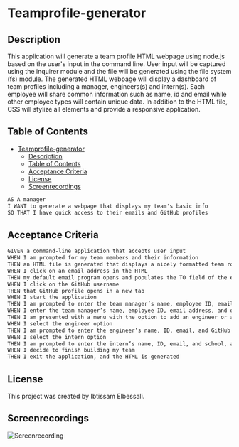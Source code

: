 # Teamprofile-generator

  ## Description

This application will generate a team profile HTML webpage using node.js based on the user's input in the command line. User input will be captured using the inquirer module and the file will be generated using the file system (fs) module. The generated HTML webpage will display a dashboard of team profiles including a manager, engineers(s) and intern(s). Each employee will share common information such as name, id and email while other employee types will contain unique data. In addition to the HTML file, CSS will stylize all elements and provide a responsive application.

## Table of Contents

- [Teamprofile-generator](#teamprofile-generator)
  - [Description](#description)
  - [Table of Contents](#table-of-contents)
  - [Acceptance Criteria](#acceptance-criteria)
  - [License](#license)
  - [Screenrecordings](#screenrecordings)

```md
AS A manager
I WANT to generate a webpage that displays my team's basic info
SO THAT I have quick access to their emails and GitHub profiles
```

## Acceptance Criteria

```md
GIVEN a command-line application that accepts user input
WHEN I am prompted for my team members and their information
THEN an HTML file is generated that displays a nicely formatted team roster based on user input
WHEN I click on an email address in the HTML
THEN my default email program opens and populates the TO field of the email with the address
WHEN I click on the GitHub username
THEN that GitHub profile opens in a new tab
WHEN I start the application
THEN I am prompted to enter the team manager’s name, employee ID, email address, and office number
WHEN I enter the team manager’s name, employee ID, email address, and office number
THEN I am presented with a menu with the option to add an engineer or an intern or to finish building my team
WHEN I select the engineer option
THEN I am prompted to enter the engineer’s name, ID, email, and GitHub username, and I am taken back to the menu
WHEN I select the intern option
THEN I am prompted to enter the intern’s name, ID, email, and school, and I am taken back to the menu
WHEN I decide to finish building my team
THEN I exit the application, and the HTML is generated
```


## License

This project was created by Ibtissam Elbessali.


## Screenrecordings
![Screenrecording]()

